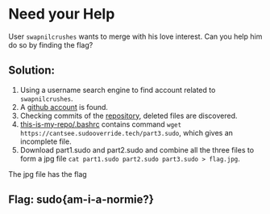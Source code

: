 # Need your Help

User `swapnilcrushes` wants to merge with his love interest. Can you help him do so by finding the flag?

## Solution:

1. Using a username search engine to find account related to `swapnilcrushes`.
2. A [github account](https://github.com/swapnilcrushes) is found.
3. Checking commits of the [repository](https://github.com/swapnilcrushes/this-is-my-repo), deleted files are discovered.
4. [this-is-my-repo/.bashrc](https://github.com/swapnilcrushes/this-is-my-repo/blob/72fb0854c987b7491b9523879e73cb88e7e5fc16/.bashrc) contains command `wget https://cantsee.sudooverride.tech/part3.sudo`, which gives an incomplete file.
5. Download part1.sudo and part2.sudo and combine all the three files to form a jpg file `cat part1.sudo part2.sudo part3.sudo > flag.jpg`.

The jpg file has the flag 

## Flag: sudo{am-i-a-normie?}

